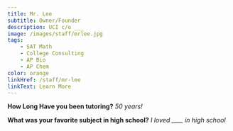 ```yaml
---
title: Mr. Lee
subtitle: Owner/Founder
description: UCI c/o ___
image: /images/staff/mrlee.jpg
tags:
    - SAT Math
    - College Consulting
    - AP Bio
    - AP Chem
color: orange
linkHref: /staff/mr-lee
linkText: Learn More
---
```


**How Long Have you been tutoring?**
_50 years!_

**What was your favorite subject in high school?**
_I loved \_\_\_\_ in high school_
